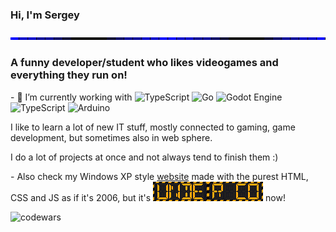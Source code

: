 ### Hi, I'm Sergey

![](https://github.com/fagirton/fagirton/raw/main/img/line.gif)

### A funny developer/student who likes videogames and everything they run on!

\- 🔭 I’m currently working with ![TypeScript](https://img.shields.io/badge/typescript-%23007ACC.svg?style=plastic&logo=typescript&logoColor=white) ![Go](https://img.shields.io/badge/go-%2300ADD8.svg?style=plastic&logo=go&logoColor=white) ![Godot Engine](https://img.shields.io/badge/GODOT-%23FFFFFF.svg?style=plastic&logo=godot-engine) ![TypeScript](https://img.shields.io/badge/GLSL-%230099FF.svg?style=plastic&logo=opengl&logoColor=white) ![Arduino](https://img.shields.io/badge/-Arduino-00979D?style=plastic&logo=Arduino&logoColor=white)

I like to learn a lot of new IT stuff, mostly connected to gaming, game development, but sometimes also in web sphere.

I do a lot of projects at once and not always tend to finish them :)

\- Also check my Windows XP style [website](https://fagirton.github.io/) made with the purest HTML, CSS and JS as if it's 2006, but it's ![under construction](https://github.com/fagirton/fagirton/raw/main/img/undercon2.gif)![under construction](https://github.com/fagirton/fagirton/raw/main/img/undercon2-2.gif) now!

![codewars](https://www.codewars.com/users/fagirton/badges/large)
<!--
**fagirton/fagirton** is a ✨ _special_ ✨ repository because its `README.md` (this file) appears on your GitHub profile.

Here are some ideas to get you started:


- 🌱 I’m currently learning ...
- 👯 I’m looking to collaborate on ...
- 🤔 I’m looking for help with ...
- 💬 Ask me about ...
- 📫 How to reach me: ...
- 😄 Pronouns: ...
- ⚡ Fun fact: ...
-->
